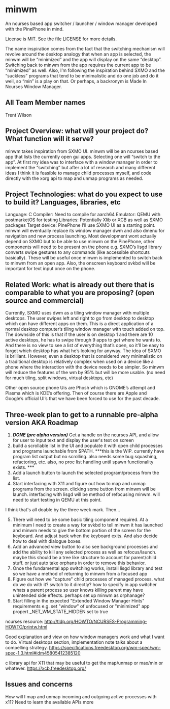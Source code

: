 # minwm
An ncurses based app switcher / launcher / window manager developed with the PinePhone in mind.

License is MIT. See the file LICENSE for more details.

The name inspiration comes from the fact that the switching mechanism will revolve around the desktop analogy that when an app is selected, the minwm will be “minimized” and the app will display on the same “desktop”. Switching back to minwm from the app requires the current app to be “minimized” as well. 
Also, I’m following the inspiration behind SXMO and the “suckless” programs that tend to be minimalistic and do one job and do it well, so “min” is a play on that.
Or perhaps, a backronym is Made In Ncurses Window Manager.

## All Team Member names 
Trent Wilson

## Project Overview: what will your project do? What function will it serve?
minwm takes inspiration from SXMO UI. minwm will be an ncurses based app that lists the currently open gui apps. Selecting one will “switch to the app”. At first my idea was to interface with a window manager in order to implement the “switching” but after a lot of research and many different ideas I think it is feasible to manage child processes myself, and code directly with the xorg api to map and unmap programs as needed.

## Project Technologies: what do you expect to use to build it? Languages, libraries, etc 
Language: C
Compiler: Need to compile for aarch64
Emulator: QEMU with postmarketOS for testing
Libraries: Potentially Xlib or XCB as well as SXMO packages
Target device: PinePhone
I’ll use SXMO UI as a starting point. minwm will eventually replace its window manager dwm and also dmenu for navigation and new process launching. Most development wont actually depend on SXMO but to be able to use minwm on the PinePhone, other components will need to be present on the phone e.g. SXMO’s lisgd library converts swipe gestures to any commands (like accessible shortcuts basically). These will be useful once minwm is implemented to switch back to minwm from an open app. Also, the onscreen keyboard svkbd will be important for text input once on the phone.

## Related Work: what is already out there that is comparable to what you are proposing? (open source and commercial) 
Currently, SXMO uses dwm as a tiling window manager with multiple desktops. The user swipes left and right to go from desktop to desktop which can have different apps on them. This is a direct application of a normal desktop computer’s tiling window manager with touch added on top. The downside of this is that if the user is on desktop 1 and there are 10 active desktops, he has to swipe through 9 apps to get where he wants to. And there is no view to see a list of everything that’s open, so it’ll be easy to forget which desktop has what he’s looking for anyway. The idea of SXMO is brilliant. However, even a desktop that is considered very minimalistic on a traditional desktop is relatively complex when used on a device like a phone where the interaction with the device needs to be simpler. So minwm will reduce the features of the wm by 95% but will be more usable. (no need for much tiling, split windows, virtual desktops, etc)

Other open source phone Uis are Phosh which is GNOME’s attempt and Plasma which is KDE’s offering. Then of course there are Apple and Google’s official UI’s that we have been forced to use for the past decade.

## Three-week plan to get to a runnable pre-alpha version AKA Roadmap
1. ***DONE (pre alpha version)*** Get a handle on the ncurses API, and allow for user to input text and display the user's text on screen
2. build a scrollable list in the UI and populate it with open child processes and programs launchable from $PATH. ***this is the WIP. currently have program list output but no scrolling. also needs some bug squashing, refactoring, etc. also, no proc list handling until spawn functionality exists. ***
3. Add a launch button to launch the selected program/process from the list. 
4. Start interfacing with X11 and figure out how to map and unmap programs from the screen. clicking some button from minwm will be launch. interfacing with lisgd will be method of refocusing minwm. will need to start testing in QEMU at this point.

I think that's all doable by the three week mark. Then...

5. There will need to be some basic tiling component required. At a minimum I need to create a way for svkbd to tell minwm it has launched and minwm needs to give the bottom portion of the screen for the keyboard. And adjust back when the keyboard exits. And also decide how to deal with dialogue boxes.
6. Add an advanced view button to also see background processes and add the ability to kill any selected process as well as refocus/launch. maybe this should be a tree like structure to account for parent/child stuff. or just auto take orphans in order to remove this behavior.
7. Once the fundamental app switching works, install lisgd library and test so we have a method of returning to minwm from a focused app
8. Figure out how we "capture" child processes of managed process. what do we do with it? switch to it directly? how to specify in app switcher whats a parent process so user knows killing parent may have unintended side effects. perhaps set up minwm as orphanage?
8. Start filling in the expected "Extended Window Manager Hints" requirements e.g. set "window" of unfocused or "minimized" app propert _NET_WM_STATE_HIDDEN set to true


ncurses resource:
http://tldp.org/HOWTO/NCURSES-Programming-HOWTO/printw.html

Good explanation and view on how window managers work and what I want to do.
Virtual desktops section, implementation note talks about a compelling strategy.
https://specifications.freedesktop.org/wm-spec/wm-spec-1.3.html#idm45805412385120

c library api for X11 that may be useful to get the map/unmap or max/min or whatever.
https://xcb.freedesktop.org/

## Issues and concerns 
How will I map and unmap incoming and outgoing active processes with x11?
Need to learn the available APIs more
